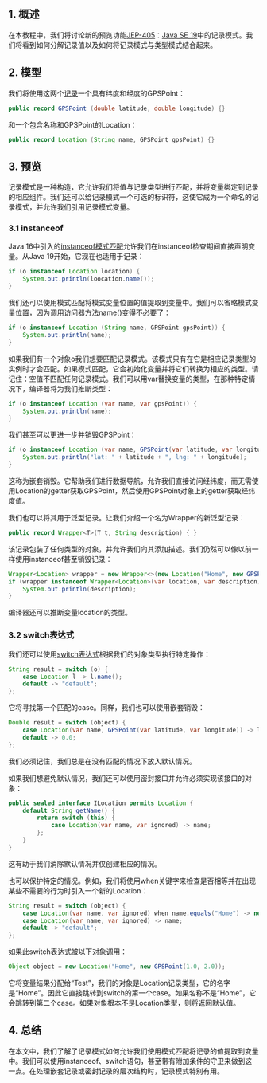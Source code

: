 ## 1. 概述

在本教程中，我们将讨论新的预览功能[JEP-405](https://openjdk.org/jeps/405)：[Java SE 19](https://www.oracle.com/java/technologies/javase/jdk19-archive-downloads.html)中的记录模式。我们将看到如何分解记录值以及如何将记录模式与类型模式结合起来。

## 2. 模型

我们将使用这两个[记录](https://www.baeldung.com/java-16-new-features#records-jep-395)一个具有纬度和经度的GPSPoint：

```java
public record GPSPoint (double latitude, double longitude) {}
```

和一个包含名称和GPSPoint的Location：

```java
public record Location (String name, GPSPoint gpsPoint) {}
```

## 3. 预览

记录模式是一种构造，它允许我们将值与记录类型进行匹配，并将变量绑定到记录的相应组件。我们还可以给记录模式一个可选的标识符，这使它成为一个命名的记录模式，并允许我们引用记录模式变量。

### 3.1 instanceof

Java 16中引入的[instanceof模式匹配](https://www.baeldung.com/java-16-new-features#pattern-matching-for-instanceof-jep-394)允许我们在instanceof检查期间直接声明变量。从Java 19开始，它现在也适用于记录：

```java
if (o instanceof Location location) {
    System.out.println(loocation.name());
}
```

我们还可以使用模式匹配将模式变量位置的值提取到变量中。我们可以省略模式变量位置，因为调用访问器方法name()变得不必要了：

```java
if (o instanceof Location (String name, GPSPoint gpsPoint)) {
    System.out.println(name);
}
```

如果我们有一个对象o我们想要匹配记录模式。该模式只有在它是相应记录类型的实例时才会匹配。如果模式匹配，它会初始化变量并将它们转换为相应的类型。请记住：空值不匹配任何记录模式。我们可以用var替换变量的类型，在那种特定情况下，编译器将为我们推断类型：

```java
if (o instanceof Location (var name, var gpsPoint)) { 
    System.out.println(name); 
}
```

我们甚至可以更进一步并销毁GPSPoint：

```java
if (o instanceof Location (var name, GPSPoint(var latitude, var longitude))) {
    System.out.println("lat: " + latitude + ", lng: " + longitude);
}
```

这称为嵌套销毁。它帮助我们进行数据导航，允许我们直接访问经纬度，而无需使用Location的getter获取GPSPoint，然后使用GPSPoint对象上的getter获取经纬度值。

我们也可以将其用于泛型记录。让我们介绍一个名为Wrapper的新泛型记录：

```java
public record Wrapper<T>(T t, String description) { }
```

该记录包装了任何类型的对象，并允许我们向其添加描述。我们仍然可以像以前一样使用instanceof甚至销毁记录：

```java
Wrapper<Location> wrapper = new Wrapper<>(new Location("Home", new GPSPoint(1.0, 2.0)), "Description");
if (wrapper instanceof Wrapper<Location>(var location, var description)) {
    System.out.println(description);
}
```

编译器还可以推断变量location的类型。

### 3.2 switch表达式

我们还可以使用[switch表达式](https://www.baeldung.com/java-switch)根据我们的对象类型执行特定操作：

```java
String result = switch (o) {
    case Location l -> l.name();
    default -> "default";
};
```

它将寻找第一个匹配的case。同样，我们也可以使用嵌套销毁：

```java
Double result = switch (object) {
    case Location(var name, GPSPoint(var latitude, var longitude)) -> latitude;
    default -> 0.0;
};
```

我们必须记住，我们总是在没有匹配的情况下放入默认情况。

如果我们想避免默认情况，我们还可以使用密封接口并允许必须实现该接口的对象：

```java
public sealed interface ILocation permits Location {
    default String getName() {
        return switch (this) {
            case Location(var name, var ignored) -> name;
        };
    }
}
```

这有助于我们消除默认情况并仅创建相应的情况。

也可以保护特定的情况。例如，我们将使用when关键字来检查是否相等并在出现某些不需要的行为时引入一个新的Location：

```java
String result = switch (object) {
    case Location(var name, var ignored) when name.equals("Home") -> new Location("Test", new GPSPoint(1.0, 2.0)).getName();
    case Location(var name, var ignored) -> name;
    default -> "default";
};
```

如果此switch表达式被以下对象调用：

```java
Object object = new Location("Home", new GPSPoint(1.0, 2.0));
```

它将变量结果分配给“Test”，我们的对象是Location记录类型，它的名字是“Home”。因此它直接跳转到switch的第一个case。如果名称不是“Home”，它会跳转到第二个case。如果对象根本不是Location类型，则将返回默认值。

## 4. 总结

在本文中，我们了解了记录模式如何允许我们使用模式匹配将记录的值提取到变量中。我们可以使用instanceof、switch语句，甚至带有附加条件的守卫来做到这一点。在处理嵌套记录或密封记录的层次结构时，记录模式特别有用。